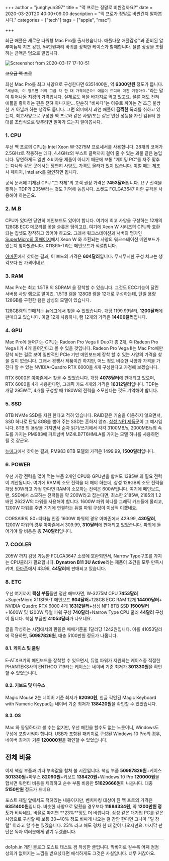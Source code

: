 +++
author = "junghyun397"
title = "맥 프로는 정말로 비싼걸까요?"
date = 2020-03-20T20:40:00+09:00
description = "맥 프로가 정말로 비싼건지 알아봅시다."
categories = ["tech"]
tags = ["apple", "mac"]

+++

 최근 애플은 새로운 타워형 Mac Pro를 출시했습니다. 애플다운 애플감성™과 준비된 알루미늄제 치즈 강판, 54만원짜리 바퀴를 장착한 케이스가 함께합니다. 물론 상상을 초월하는 금액은 덤으로 말입니다. 

![Screenshot from 2020-03-17 17-10-51](https://user-images.githubusercontent.com/32453112/77160212-41612b00-6aea-11ea-9d0b-83af592327ae.png)

~~고오급 맥 프로~~

 최신 Mac Pro를 최고 사양으로 구성한다면 6351400원, 약 **6300만원** 정도가 듭니다. "``세상에, 이 정도면 거의 고급 차 한 대 가격이군요! 애플이 드디어 미친 거같아요.``"라는 말이 튀어나올 지경의 가격입니다. 실제로도 욕을 바가지로 먹고 있고요. 물론 저도 전혀 애플을 좋아하는 편은 전혀 아니지만... 단순히 "비싸다"는 이유로 까이는 건 조금 불쌍한 거 아닐까 하는 생각도 듭니다. 그런 의미에서 과연 애플이 **끔찍한** 폭리를 취하고 있는지, 최고사양으로 구성한 맥 프로와 같은 사양/또는 같은 연산 성능을 가진 컴퓨터 한 대를 조립식으로 맞추려면 얼마가 드는지 알아봅시다.

### 1. CPU

 우선 맥 프로의 CPU는 Intel Xeon W-3275M 프로세서를 사용합니다. 28개의 코어가 2.5GHz로 작동하는 데다, 4.4GHz의 부스트 클럭까지 걸어 줄 수 있는 괴물 같은 놈입니다. 당연하게도 일반 소비자용 제품이 아니기 때문에 보통 "게이밍 PC"를 자주 맞추는 다나와 같은 곳에서는 당연히 사양도, 가격도 올라가 있지 않습니다. 이럴 때는 제조사 페이지, Intel ark를 [확인](https://ark.intel.com/content/www/kr/ko/ark/products/193754/intel-xeon-w-3275m-processor-38-5m-cache-2-50-ghz.html)하면 됩니다.

공식 문서에 기재된 CPU "그 자체"의 고객 권장 가격은 **7453달러**입니다. 요구 전력을 뜻하는 TDP가 205W라는 것도 기억해 놓읍시다. 소켓도 FCLGA3647 이란 규격을 사용해야 하는군요.

### 2. M.B

 CPU가 있다면 당연히 메인보드도 있어야 합니다. 여기에 최고 사양을 구성하는 12개의 128GB ECC 메모리를 꽂을 슬롯은 덤이고요. 여기에 Xeon W 시리즈의 CPU와 호환되는 칩셋도 장착하고 있어야 하고요. 그래서 워크스테이션과 서버의 명가인 [SuperMicro의 홈페이지](https://www.supermicro.com/en/products/motherboard/X11SPA-T)에서 Xeon W 와 호환되는 사양의 워크스테이션 메인보드가 있는지 찾아봤습니다. X11SPA-T라는 메인보드가 적절합니다.

[아마존](https://www.amazon.com/Supermicro-MBD-X11SPA-T-O-SuperMicro-X11SPA-T-Motherboard/dp/B07TBHYPD8)에서 찾아본 결과, 이 보드의 가격은 **604달러**입니다. 무시무시한 구성 치고는 생각보다 싼 가격이네요.

### 3. RAM

 Mac Pro는 최고 1.5TB 의 SDRAM 을 장착할 수 있습니다. 그것도 ECC기능이 달린 서버용 사양 램으로 말이죠.  1.5TB 램을 128GB 램을 12개로 구성하는데, 단일 용량 128GB를 구현한 램은 삼성의 모델이 있습니다.

 128GB램의 판매처는 [뉴에그](https://www.newegg.com/samsung-128gb-288-pin-ddr4-sdram/p/0RN-001H-001E9)에서 찾을 수 있었습니다. 개당 1199.99달러, **1200달러**에 판매되고 있습니다. 이걸 12개 사용하니, 램 12개의 가격은 **14400달러**입니다.

### 4. GPU

 Mac Pro에 들어가는 GPU는 Radeon Pro Vega II Duo가 총 2개, 즉 Radeon Pro Vega II가 4개 들어간다고 볼 수 있을 것입니다. Radeon Pro Vega II는 Mac Pro에만 장착 되는 걸로 보여 일반적인 PCIe 기반 메인보드에 장착 할 수 있는 사양의 가격을 찾을 길이 없습니다. 그래서 경쟁사 제품이긴 하지만, 어느 정도 비슷한 사양과 가격을 가진다 할 수 있는 NVIDIA-Quadro RTX 6000을 4개 구성한다고 가정해 보겠습니다.

RTX 6000은 [아마존](https://www.amazon.com/PNY-VCQRTX6000-PB-Quadro-6000-Graphic/dp/B07HY86LMV)에서 찾을 수 있었습니다. 개당 **4078달러**에 판매되고 있으며, RTX 6000을 4개 사용한다면, 그래픽 카드 4개의 가격은 **16312달러**입니다. TDP는 개당 295W로, 4개를 구성할 때 1180W의 전력을 소모한다는 것도 기억해야 합니다.

### 5. SSD

 8TB NVMe SSD를 지원 한다고 적혀 있습니다. RAID같은 기술을 이용하지 않으면서, SSD 하나로 단일 8GB를 뽑아 주는 SSD는 흔하지 않죠. [삼성 NF1 제품군](https://www.samsung.com/semiconductor/ssd/nf1-ssd/)이 그 예시입니다. 8TB 의 용량을 가지면서 순차 읽기/쓰기에서 각각 3100MB/s, 2000MB/s의 속도를 가지는 PM983에 파트넘버 MZ4LB7T6HMLA를 가지는 모델 하나를 사용하면 될 것 같군요.

[뉴에그](https://www.newegg.com/p/2U3-0005-00052)에서 찾아본 결과, PM983 8TB 모델의 가격은 1499.99, **1500달러**입니다.

### 6. POWER

 우선 가장 전력을 많이 먹는 부품 2개인 CPU와 GPU만을 합쳐도 1385W 의 필요 전력이 계산됩니다. 여기에 RAM의 소모 전력을 더 해야 하는데, 삼성 128GB의 소모 전력을 개당 50W라고 가정 한다면 RAM이 소모하는 전력은 600W입니다. 여기에 메인보드, 팬, SSD에서 소모하는 전력들을 약 200W라고 잡는다면, 최소한 2185W, 2185의 1.2배인 2622W의 파워를 사용해야 합니다. 1600W 파워 하나를 그래픽 카드들에 물리고, 1200W 파워를 주변 기기에 연결하는 듀얼 파워 구성이 이상적 이겠네요. 

CORSAIR의 80+티타늄 인증 1600W 파워의 경우 아마존에서 429.99, **430달러**, 1200W 파워의 경우 아마존에서 309.99, **310달러**에 판매되고 있었습니다. 파워에 들어가야 할 비용은 총 **740달러**입니다.

### 7. COOLER

 205W 까지 감당 가능한 FCLGA3647 소켓에 호환되면서, Narrow Type구조를 가지는 CPU쿨러가 필요합니다. **Dynatron B11 3U Active**라는 제품이 조건을 모두 만족시키며, [아마존](https://www.amazon.com/Dynatron-B11-Active-Narrow-FCLGA3647/dp/B07544W1LG)에서 43.99, **44달러**에 판매되고 있습니다.

### 8. ETC

 우선 여기까지 **핵심 부품**들만 정산 해보자면, W-3275M CPU **7453달러**+SuperMicro X11SPA-T 메인보드 **604달러**+128GB ECC RAM 12개 **14400달러**+ NVIDIA-Quadro RTX 6000 4개 **16312달러**+삼성 NF1 8TB SSD **1500달러**+1600W 및 1200W 듀얼 파워 구성 **740달러**+Narrow Type CPU 쿨러 **44달러** 구성이 됩니다. 핵심 부품만 **41053달러**가 나오네요. 

글을 작성하는 시점에서의 환율은 매매기준율 1달러당 1242원입니다. 이를 41053달러에 적용하면, **50987826원**, 대충 5100만원 정도가 나옵니다. 

#### 8.1. 케이스 및 쿨링

 E-ATX크기의 메인보드를 장착할 수 있으면서, 듀얼 파워가 지원되는 케이스중 적절한 PHANTEKS사의 ENTHOO 719라는 케이스는 네이버 기준 최저가 **301330원**을 확인할 수 있었습니다.

#### 8.2. 키보드 및 마우스

 Magic Mouse 2는 네이버 기준 최저가 **82090원**, 한글 각인된 Magic Keyboard with Numeric Keypad는 네이버 기준 최저가 **138420원**을 확인할 수 있었습니다.

#### 8.3. OS

 Mac 와 동일하다고 볼 수는 없지만, 우선 해킨을 할수도 없는 노릇이니, Windows도 구성에 포함시켜야 합니다. USB가 포함된 패키지로 구성된 Windows 10 Pro의 경우, 네이버 최저가 기준 **120000원**을 확인할 수 있었습니다.

## 전체 비용

 이제 핵심 부품과 기타 부속값을 합쳐 볼 시간입니다. 핵심 부품 **50987826원**+케이스 **301330원**+마우스 **82090원**+키보드 **138420원**+Windows 10 Pro **120000원**을 합치면 워런티 비용을 제외하고 순수 부품 비용만 **51629666원**이 나옵니다. 대충 **5150만원** 정도가 드네요. 

 포스트 제일 앞에서도 적혀있는 내용이지만, 벤치마킹 대상이 된 맥 프로의 가격은 **6351400원**입니다. 비슷한 사양으로 맞췄을 경우보다 **11884334원**, 약 **1200만원 정도**가 비싸네요. 비율로 따지면 **23%**정도 더 비쌉니다. 삼성 같은 대기업 PC를 같은 사양으로 구성할 때 보통 30~40% 정도 비싸게 나오는 걸 감안 한다면 그나마 "덜 창렬" 이라고 할 수는 있겠습니다. 23% 라고 해도 경차 한 대 값이 나오지만요. 마지막 판단은 독자 여러분에게 맡겨 두겠습니다.

---

 do1ph.in 개인 블로그 포스트 테스트 겸 작성한 글입니다. 막바지로 갈수록 어째 점점 성의가 없어지는 느낌을 받으셨다면 애석하게도 그것은 사실입니다. 너무 커찮아요.